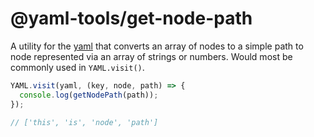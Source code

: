 # @yaml-tools/get-node-path

A utility for the [yaml](https://github.com/eemeli/yaml) that converts an array
of nodes to a simple path to node represented via an array of strings or numbers.
Would most be commonly used in `YAML.visit()`.

```ts
YAML.visit(yaml, (key, node, path) => {
  console.log(getNodePath(path));
});

// ['this', 'is', 'node', 'path']
```
